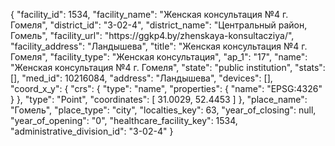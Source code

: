 {
    "facility_id": 1534,
    "facility_name": "Женская консультация №4 г. Гомеля",
    "district_id": "3-02-4",
    "district_name": "Центральный район, Гомель",
    "facility_url": "https:\/\/ggkp4.by\/zhenskaya-konsultacziya\/",
    "facility_address": "Ландышева",
    "title": "Женская консультация №4 г. Гомеля",
    "facility_type": "Женская консультация",
    "ap_1": "17",
    "name": "Женская консультация №4 г. Гомеля",
    "state": "public institution",
    "stats": [],
    "med_id": 10216084,
    "address": "Ландышева",
    "devices": [],
    "coord_x_y": {
        "crs": {
            "type": "name",
            "properties": {
                "name": "EPSG:4326"
            }
        },
        "type": "Point",
        "coordinates": [
            31.0029,
            52.4453
        ]
    },
    "place_name": "Гомель",
    "place_type": "city",
    "localties_key": 63,
    "year_of_closing": null,
    "year_of_opening": "0",
    "healthcare_facility_key": 1534,
    "administrative_division_id": "3-02-4"
}
